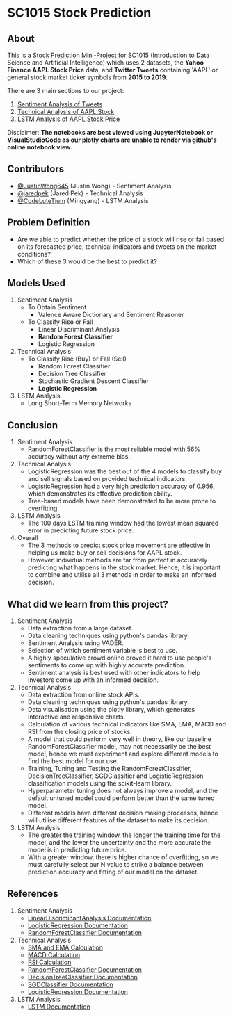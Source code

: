 # SC1015 Stock Prediction

## About
This is a [Stock Prediction Mini-Project](https://github.com/CodeLutetium/SC1015-Stock-Predictor/blob/main/Stock%20Prediction.ipynb) for SC1015 (Introduction to Data Science and Artificial Intelligence) which uses 2 datasets, the **Yahoo Finance AAPL Stock Price** data, and **Twitter Tweets** containing 'AAPL' or general stock market ticker symbols from **2015 to 2019**.

There are 3 main sections to our project:
1. [Sentiment Analysis of Tweets](https://github.com/CodeLutetium/SC1015-Stock-Predictor/tree/main/Sentiment%20Analysis)
2. [Technical Analysis of AAPL Stock](https://github.com/CodeLutetium/SC1015-Stock-Predictor/tree/main/Technical%20Analysis)
3. [LSTM Analysis of AAPL Stock Price](https://github.com/CodeLutetium/SC1015-Stock-Predictor/tree/main/LSTM%20Analysis)

Disclaimer:
**The notebooks are best viewed using JupyterNotebook or VisualStudioCode as our plotly charts are unable to render via github's online notebook view.**

## Contributors
- [@JustinWong645](https://github.com/JustinWong645) (Justin Wong) - Sentiment Analysis
- [@jaredpek](https://github.com/jaredpek) (Jared Pek) - Technical Analysis
- [@CodeLuteTium](https://github.com/CodeLutetium) (Mingyang) - LSTM Analysis

## Problem Definition
- Are we able to predict whether the price of a stock will rise or fall based on its forecasted price, technical indicators and tweets on the market conditions?
- Which of these 3 would be the best to predict it?

## Models Used
1. Sentiment Analysis
    - To Obtain Sentiment
        - Valence Aware Dictionary and Sentiment Reasoner
    - To Classify Rise or Fall
        - Linear Discriminant Analysis
        - **Random Forest Classifier**
        - Logistic Regression
2. Technical Analysis
    - To Classify Rise (Buy) or Fall (Sell)
        - Random Forest Classifier
        - Decision Tree Classifier
        - Stochastic Gradient Descent Classifier
        - **Logistic Regression**
3. LSTM Analysis
    - Long Short-Term Memory Networks

## Conclusion
1. Sentiment Analysis
    - RandomForestClassifier is the most reliable model with 56% accuracy without any extreme bias.
2. Technical Analysis
    - LogisticRegression was the best out of the 4 models to classify buy and sell signals based on provided technical indicators.
    - LogisticRegression had a very high prediction accuracy of 0.956, which demonstrates its effective prediction ability.
    - Tree-based models have been demonstrated to be more prone to overfitting.
3. LSTM Analysis
    - The 100 days LSTM training window had the lowest mean squared error in predicting future stock price.
4. Overall
    - The 3 methods to predict stock price movement are effective in helping us make buy or sell decisions for AAPL stock. 
    - However, individual methods are far from perfect in accurately predicting what happens in the stock market. Hence, it is important to combine and utilise all 3 methods in order to make an informed decision.

## What did we learn from this project?
1. Sentiment Analysis
    - Data extraction from a large dataset.
    - Data cleaning techniques using python's pandas library.
    - Sentiment Analysis using VADER.
    - Selection of which sentiment variable is best to use.
    - A highly speculative crowd online proved it hard to use people's sentiments to come up with highly accurate prediction.
    - Sentiment analysis is best used with other indicators to help investors come up with an informed decision.
2. Technical Analysis
    - Data extraction from online stock APIs.
    - Data cleaning techniques using python's pandas library.
    - Data visualisation using the plotly library, which generates interactive and responsive charts.
    - Calculation of various technical indicators like SMA, EMA, MACD and RSI from the closing price of stocks.
    - A model that could perform very well in theory, like our baseline RandomForestClassifier model, may not necessarily be the best model, hence we must experiment and explore different models to find the best model for our use.
    - Training, Tuning and Testing the RandomForestClassifier, DecisionTreeClassifier, SGDClassifier and LogisticRegression classification models using the scikit-learn library.
    - Hyperparameter tuning does not always improve a model, and the default untuned model could perform better than the same tuned model.
    - Different models have different decision making processes, hence will utilise different features of the dataset to make its decision.
3. LSTM Analysis
    - The greater the training window, the longer the training time for the model, and the lower the uncertainty and the more accurate the model is in predicting future price.
    - With a greater window, there is higher chance of overfitting, so we must carefully select our N value to strike a balance between prediction accuracy and fitting of our model on the dataset.

## References
1. Sentiment Analysis
    - [LinearDiscriminantAnalysis Documentation](https://scikit-learn.org/stable/modules/generated/sklearn.discriminant_analysis.LinearDiscriminantAnalysis.html)
    - [LogisticRegression Documentation](https://scikit-learn.org/stable/modules/generated/sklearn.linear_model.LogisticRegression.html)
    - [RandomForestClassifier Documentation](https://scikit-learn.org/stable/modules/generated/sklearn.ensemble.RandomForestClassifier.html)
2. Technical Analysis
    - [SMA and EMA Calculation](https://medium.com/codex/simple-moving-average-and-exponentially-weighted-moving-average-with-pandas-57d4a457d363#:~:text=SMA%20can%20be%20implemented%20by,average%20over%20a%20fixed%20window.&text=Where%20the%20window%20will%20be,used%20for%20calculating%20the%20statistic.)
    - [MACD Calculation](https://www.learnpythonwithrune.org/pandas-calculate-the-moving-average-convergence-divergence-macd-for-a-stock/)
    - [RSI Calculation](https://www.roelpeters.be/many-ways-to-calculate-the-rsi-in-python-pandas/)
    - [RandomForestClassifier Documentation](https://scikit-learn.org/stable/modules/generated/sklearn.ensemble.RandomForestClassifier.html)
    - [DecisionTreeClassifier Documentation](https://scikit-learn.org/stable/modules/generated/sklearn.tree.DecisionTreeClassifier.html)
    - [SGDClassifier Documentation](https://scikit-learn.org/stable/modules/generated/sklearn.linear_model.SGDClassifier.html)
    - [LogisticRegression Documentation](https://scikit-learn.org/stable/modules/generated/sklearn.linear_model.LogisticRegression.html)
3. LSTM Analysis
    - [LSTM Documentation](https://www.tensorflow.org/api_docs/python/tf/keras/layers/LSTM)
